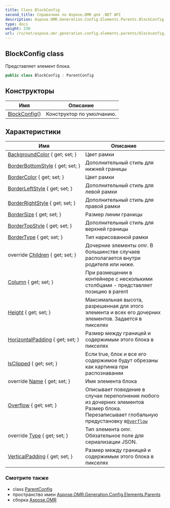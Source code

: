 ```yaml
---
title: Class BlockConfig
second_title: Справочник по Aspose.OMR для .NET API
description: Aspose.OMR.Generation.Config.Elements.Parents.BlockConfig сорт. Представляет элемент блока.
type: docs
weight: 230
url: /ru/net/aspose.omr.generation.config.elements.parents/blockconfig/
---
```

## BlockConfig class

Представляет элемент блока.

```csharp
public class BlockConfig : ParentConfig
```

## Конструкторы

| Имя | Описание |
| --- | --- |
| [BlockConfig](blockconfig/)() | Конструктор по умолчанию. |

## Характеристики

| Имя | Описание |
| --- | --- |
| [BackgroundColor](../../aspose.omr.generation.config.elements.parents/blockconfig/backgroundcolor/) { get; set; } | Цвет рамки |
| [BorderBottomStyle](../../aspose.omr.generation.config.elements.parents/blockconfig/borderbottomstyle/) { get; set; } | Дополнительный стиль для нижней границы |
| [BorderColor](../../aspose.omr.generation.config.elements.parents/blockconfig/bordercolor/) { get; set; } | Цвет рамки |
| [BorderLeftStyle](../../aspose.omr.generation.config.elements.parents/blockconfig/borderleftstyle/) { get; set; } | Дополнительный стиль для левой рамки |
| [BorderRightStyle](../../aspose.omr.generation.config.elements.parents/blockconfig/borderrightstyle/) { get; set; } | Дополнительный стиль для правой рамки |
| [BorderSize](../../aspose.omr.generation.config.elements.parents/blockconfig/bordersize/) { get; set; } | Размер линии границы |
| [BorderTopStyle](../../aspose.omr.generation.config.elements.parents/blockconfig/bordertopstyle/) { get; set; } | Дополнительный стиль для верхней границы |
| [BorderType](../../aspose.omr.generation.config.elements.parents/blockconfig/bordertype/) { get; set; } | Тип нарисованной рамки |
| override [Children](../../aspose.omr.generation.config.elements.parents/blockconfig/children/) { get; set; } | Дочерние элементы omr. В большинстве случаев располагается внутри родителя или ниже. |
| [Column](../../aspose.omr.generation.config.elements.parents/blockconfig/column/) { get; set; } | При размещении в контейнере с несколькими столбцами - представляет позицию в parent |
| [Height](../../aspose.omr.generation.config.elements.parents/blockconfig/height/) { get; set; } | Максимальная высота, разрешенная для этого элемента и всех его дочерних элементов. Задается в пикселях |
| [HorizontalPadding](../../aspose.omr.generation.config.elements.parents/blockconfig/horizontalpadding/) { get; set; } | Размер между границей и содержимым этого блока в пикселях |
| [IsClipped](../../aspose.omr.generation.config.elements.parents/blockconfig/isclipped/) { get; set; } | Если true, блок и все его содержимое будут обрезаны как картинка при распознавании |
| override [Name](../../aspose.omr.generation.config.elements.parents/blockconfig/name/) { get; set; } | Имя элемента блока |
| [Overflow](../../aspose.omr.generation.config.elements.parents/blockconfig/overflow/) { get; set; } | Описывает поведение в случае переполнения любого из дочерних элементов Размер блока. Перезаписывает глобальную предустановку в[`Overflow`](../../aspose.omr.generation/globalpagesettings/overflow/) |
| override [Type](../../aspose.omr.generation.config.elements.parents/blockconfig/type/) { get; set; } | Тип элемента omr. Обязательное поле для сериализации JSON. |
| [VerticalPadding](../../aspose.omr.generation.config.elements.parents/blockconfig/verticalpadding/) { get; set; } | Размер между границей и содержимым этого блока в пикселях |

### Смотрите также

* class [ParentConfig](../../aspose.omr.generation.config/parentconfig/)
* пространство имен [Aspose.OMR.Generation.Config.Elements.Parents](../../aspose.omr.generation.config.elements.parents/)
* сборка [Aspose.OMR](../../)



